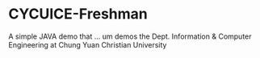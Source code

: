 # CYCUICE-Freshman
A simple JAVA demo that ... um demos the Dept. Information &amp; Computer Engineering at Chung Yuan Christian University
